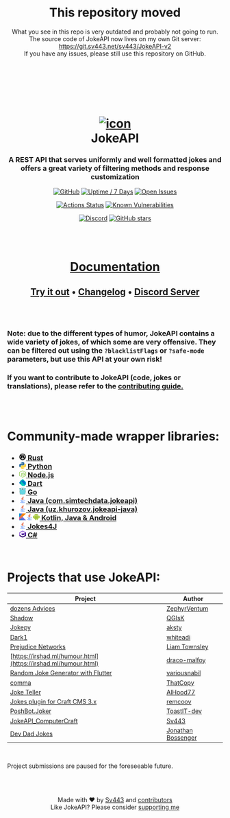 <div align="center" style="text-align:center">

# This repository moved
What you see in this repo is very outdated and probably not going to run.  
The source code of JokeAPI now lives on my own Git server: https://git.sv443.net/sv443/JokeAPI-v2  
If you have any issues, please still use this repository on GitHub.  

<br><br><br><br><br>

# [![icon](https://sv443.net/cdn/jokeapi/icon_readme.png)](#readme)<br>JokeAPI

### A REST API that serves uniformly and well formatted jokes and offers a great variety of filtering methods and response customization

[![GitHub](https://img.shields.io/github/license/Sv443/JokeAPI)](https://sv443.net/LICENSE)
[![Uptime / 7 Days](https://img.shields.io/uptimerobot/ratio/7/m784261094-bff76b959ebb8fc39f7eb2d0)](https://status.sv443.net/)
[![Open Issues](https://img.shields.io/github/issues/Sv443/JokeAPI)](https://github.com/Sv443/JokeAPI/issues)

[![Actions Status](https://github.com/Sv443/JokeAPI/workflows/build/badge.svg)](https://github.com/Sv443/JokeAPI/actions)
[![Known Vulnerabilities](https://snyk.io/test/github/Sv443/JokeAPI/badge.svg)](https://snyk.io/test/github/Sv443/JokeAPI)

[![Discord](https://img.shields.io/discord/565933531214118942)](https://discord.gg/aBH4uRG)
[![GitHub stars](https://img.shields.io/github/stars/Sv443/JokeAPI?style=social)](https://github.com/Sv443/JokeAPI/stargazers)

<br><br>

# [Documentation](https://jokeapi.dev/)

## [Try it out](https://jokeapi.dev/#try-it) &bull; [Changelog](./changelog.md) &bull; [Discord Server](https://dc.sv443.net/)

</div>
<br><br>

### Note: due to the different types of humor, JokeAPI contains a wide variety of jokes, of which some are very offensive. They can be filtered out using the `?blacklistFlags` or `?safe-mode` parameters, but use this API at your own risk!

### If you want to contribute to JokeAPI (code, jokes or translations), please refer to the [contributing guide.](./.github/Contributing.md)

<br><br>

# Community-made wrapper libraries:
<h3>

-   <b><a href="https://github.com/canarado/joketeller#readme"><img src="./docs/static/external/rust.svg" width="16" height="16" /> Rust</a></b>
-   <b><a href="https://github.com/thenamesweretakenalready/Sv443s-JokeAPI-Python-Wrapper#readme"><img src="./docs/static/external/python.svg" width="16" height="16" /> Python</a></b>
-   <b><a href="https://github.com/sahithyandev/sv443-joke-api-js-wrapper#readme"><img src="./docs/static/external/nodejs.svg" width="16" height="16" /> Node.js</a></b>
-   <b><a href="https://github.com/MichaelDark/jokeapi#readme"><img src="./docs/static/external/dartlang.svg" width="16" height="16" /> Dart</a></b>
-   <b><a href="https://github.com/Icelain/jokeapi#readme"><img src="./docs/static/external/golang.svg" width="16" height="16" /> Go</a></b>
-   <b><a href="https://github.com/khurozov/jokeapi-java#readme"><img src="./docs/static/external/java.svg" width="16" height="16" /> Java (com.simtechdata.jokeapi)</a></b>
-   <b><a href="https://github.com/khurozov/jokeapi-java#readme"><img src="./docs/static/external/java.svg" width="16" height="16" /> Java (uz.khurozov.jokeapi-java)</a></b>
-   <b><a href="https://github.com/ethauvin/jokeapi#readme"><img src="./docs/static/external/kotlin.svg" width="16" height="16" /><img src="./docs/static/external/java.svg" width="16" height="16" /><img src="./docs/static/external/android.svg" width="16" height="16" /> Kotlin, Java & Android</a></b>
-   <b><a href="https://github.com/the-codeboy/Jokes4J#readme"><img src="./docs/static/external/java.svg" width="16" height="16" /> Jokes4J</a></b>
-   <b><a href="https://github.com/DanBuxton/JokeAPI-CS-Wrapper#readme"><img src="./docs/static/external/csharp.svg" width="16" height="16" /> C#</a></b>

</h3>
<br>

# Projects that use JokeAPI:

| Project                                                                                                  | Author                                                     |
| -------------------------------------------------------------------------------------------------------- | ---------------------------------------------------------- |
| [dozens Advices](https://github.com/ZephyrVentum/dozens-Advices)                                         | [ZephyrVentum](https://github.com/ZephyrVentum)            |
| [Shadow](https://github.com/QGIsK/Shadow)                                                                | [QGIsK](https://github.com/QGIsK)                          |
| [Jokepy](https://github.com/aksty/Jokepy)                                                                | [aksty](https://github.com/aksty)                          |
| [Dark1](https://github.com/whiteadi/Dark1)                                                               | [whiteadi](https://github.com/whiteadi)                    |
| [Prejudice Networks](https://github.com/LiamTownsley/Prejudice-Networks)                                 | [Liam Townsley](https://github.com/LiamTownsley)           |
| [https://irshad.ml/humour.html](https://irshad.ml/humour.html)                                           | [draco-malfoy](https://github.com/draco-malfoy)            |
| [Random Joke Generator with Flutter](https://github.com/variousnabil/Random-Joke-Generator-with-Flutter) | [variousnabil](https://github.com/variousnabil)            |
| [comma](https://thatcopy.pw/comma)                                                                       | [ThatCopy](https://github.com/ThatCopy)                    |
| [Joke Teller](https://github.com/AlHood77/Joke_Teller)                                                   | [AlHood77](https://github.com/AlHood77)                    |
| [Jokes plugin for Craft CMS 3.x](https://github.com/remcoov/jokes)                                       | [remcoov](https://github.com/remcoov)                      |
| [PoshBot.Joker](https://github.com/ToastIT-dev/PoshBot.Joker)                                            | [ToastIT-dev](https://github.com/ToastIT-dev)              |
| [JokeAPI_ComputerCraft](https://github.com/Sv443/JokeAPI_ComputerCraft)                                  | [Sv443](https://github.com/Sv443)                          |
| [Dev Dad Jokes](https://github.com/jonathanbossenger/devdadjokes)                                        | [Jonathan Bossenger](https://github.com/jonathanbossenger) |

<br>

Project submissions are paused for the foreseeable future.
<!-- [Submit an issue](https://github.com/Sv443/JokeAPI/issues/new/choose) and select `Dependent` to get your project added here -->

<!--
Old list-style dependents:
- [dozens Advices](https://github.com/ZephyrVentum/dozens-Advices) by [ZephyrVentum](https://github.com/ZephyrVentum)
- [Shadow-bot](https://github.com/QGIsK/Shadow-bot) by [QGIsK](https://github.com/QGIsK)
- [Jokepy](https://github.com/aksty/Jokepy) by [aksty](https://github.com/aksty)
- [Dark1](https://github.com/whiteadi/Dark1) by [whiteadi](https://github.com/whiteadi)
- [Prejudice Networks](https://github.com/LiamTownsley/Prejudice-Networks) by [Liam Townsley](https://github.com/LiamTownsley)
- [https://irshad.ml/humour.html](https://irshad.ml/humour.html) by [draco-malfoy](https://github.com/draco-malfoy)
- [Random Joke Generator with Flutter](https://github.com/variousnabil/Random-Joke-Generator-with-Flutter) by [variousnabil](https://github.com/variousnabil)
- [comma](https://thatcopy.pw/comma) by [ThatCopy](https://github.com/ThatCopy)
- [Joke Teller](https://github.com/AlHood77/Joke_Teller) by [AlHood77](https://github.com/AlHood77)
- [Jokes plugin for Craft CMS 3.x](https://github.com/remcoov/jokes) by [remcoov](https://github.com/remcoov)
- [PoshBot.Joker](https://github.com/ToastIT-dev/PoshBot.Joker) by [ToastIT-dev](https://github.com/ToastIT-dev)
- [JokeAPI_ComputerCraft](https://github.com/Sv443/JokeAPI_ComputerCraft) by [Sv443](https://github.com/Sv443)
-->

<br><br>

<div align="center" style="text-align:center">

Made with ❤️ by [Sv443](https://github.com/Sv443) and [contributors](https://github.com/Sv443/JokeAPI/graphs/contributors)  
Like JokeAPI? Please consider [supporting me](https://github.com/sponsors/Sv443)

</div>
